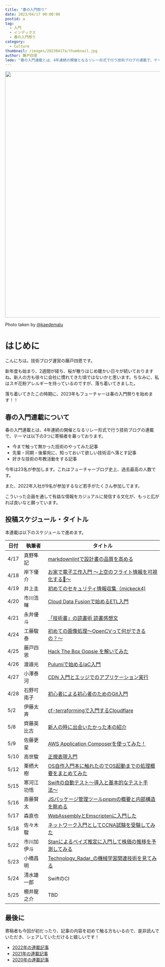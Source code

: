 ```yaml
---
title: "春の入門祭り"
date: 2023/04/17 00:00:00
postid: a
tag:
  - 入門
  - インデックス
  - 春の入門祭り
category:
  - Culture
thumbnail: /images/20230417a/thumbnail.jpg
author: 藤戸四恩
lede: "春の入門連載とは、4年連続の開催となるリレー形式で行う技術ブログの連載で、テーマは以下の3つに寄稿者を募っております。"
---
```

<img src="/images/20230417a/アイキャッチ画像.jpg" alt="" width="1200" height="800" loading="lazy">

Photo taken by [@kaedemalu](https://twitter.com/kaedemalu)

# はじめに

こんにちは。技術ブログ運営の藤戸四恩です。

新年度も始まり、2週間が経ち、桜が散りはじめ暖かい日々が続いておりますね。新人の方も徐々に会社に慣れてきた頃ではないかと思います。ちなみに、私はスギ花粉アレルギーを持っているのですが、落ち着いてきました。

落ち着いてきたこの時期に、2023年もフューチャーは春の入門祭りを始めます！！

## 春の入門連載について

春の入門連載とは、4年連続の開催となるリレー形式で行う技術ブログの連載で、テーマは以下の3つに寄稿者を募っております。

- 今まで触って無かった技術のやってみた記事
- 先輩・同期・後輩宛に、知っておいて欲しい技術沼へ落とす記事
- 好きな技術の布教活動をする記事

今年は23名が参加します。これはフューチャーブログ史上、過去最高の人数です。

また、2022年入社が9名が参加するなど若手がたくさん参加してます。

こういった企画を通して有益な情報をカジュアルに発信する文化が、もっと広がれば良いなと願っています。

## 投稿スケジュール・タイトル

本連載は以下のスケジュールで進めます。

| 日付 | 執筆者     | タイトル                                            |
| ---- | ---------- | --------------------------------------------------- |
| 4/17 | 真野隼記   | [markdownlintで設計書の品質を高める](/articles/20230417b/)                    |
| 4/18 |  岸下優介  | [お家で電子工作入門 ～上空のフライト情報を可視化する🛫～](/articles/20230418a/)     |
| 4/19 | 井上圭     | [初めてのセキュリティ情報収集（mjckeck4)](/articles/20230419a/)        |
| 4/20 | 市川浩暉   | [Cloud Data Fusionで始めるETL入門](/articles/20230420a/)   |
| 4/21 | 永井優斗   | [「技術書」の読書術 読書感想文](/articles/20230421a/)                        |
| 4/24 | 工藤駿泰   | [初めての画像処理〜OpenCVって何ができるの？〜](/articles/20230424a/)                        |
| 4/25 | 藤戸四恩   | [Hack The Box Oopsie を解いてみた](/articles/20230425a/) |
| 4/26 | 渡邉光     | [Pulumiで始めるIaC入門](/articles/20230426a/)                                                 |
| 4/27 | 小澤泰河   | [CDN 入門とエッジでのアプリケーション実行](/articles/20230427a/)                                                 |
| 4/28 | 石野可南子 | [初心者による初心者のためのGit入門](/articles/20230428a/)                                                    |
| 5/2  | 伊藤太斉   | [cf-terraformingで入門するCloudflare](/articles/20230502a/)                                                  |
| 5/8  | 齊藤英比古 | [新人の時に出会いたかった本の紹介](/articles/20230508b/) |
| 5/9  | 佐藤更星   | [AWS Application Composerを使ってみた！](/articles/20230509a/)                                                 |
| 5/10 | 高世駿     | [正規表現入門](/articles/20230510a/)                                                 |
| 5/12 | 栗栖大樹   | [OS自作入門本に触れたのでOS起動までの処理概要をまとめてみた](/articles/20230512a/)   |
| 5/15 | 寒河江功悟 | [Swiftの自動テスト〜導入と基本的なテスト手法〜](/articles/20230515a/)                               |
| 5/16 | 斎藤賢太   | [JSパッケージ管理ツールpnpmの概要と内部構造を眺める](/articles/20230516a/)  |
| 5/17 | 森直也     | [WebAssemblyとEmscriptenに入門した](/articles/20230517a/)   |
| 5/18 | 佐々木駿   | [ネットワーク入門としてCCNA試験を受験してみた](/articles/20230518a/)              |
| 5/22 | 市川加伊斗 | [Stanによるベイズ推定に入門して株価の推移を予測してみる](/articles/20230522a/)   |
| 5/23 | 小橋昌明   | [Technology_Radar_の機械学習関連技術を見てみる](/articles/20230523a/)                        |
| 5/24 | 清水雄一郎 | SwiftのCI                                             |
| 5/25 | 棚井龍之介 | TBD                                                 |

## 最後に

寄稿者も今回が初だったり、記事の内容を初めて触る方もいるので、是非読んでいただき、シェアしていただけると嬉しいです！

- [2022年の連載記事](/articles/20220418a/)
- [2021年の連載記事](/articles/20210414a/)
- [2020年の連載記事](/articles/20200529/)
